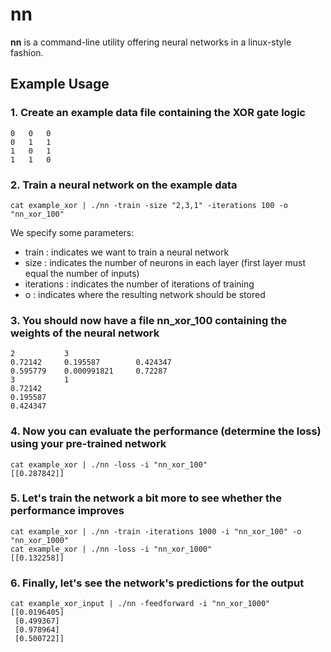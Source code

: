 # nn

**nn** is a command-line utility offering neural networks in a linux-style fashion. 

## Example Usage

### 1. Create an example data file containing the XOR gate logic

    0   0   0
    0   1   1
    1   0   1
    1   1   0
    
### 2. Train a neural network on the example data

    cat example_xor | ./nn -train -size "2,3,1" -iterations 100 -o "nn_xor_100" 

We specify some parameters:

- train : indicates we want to train a neural network
- size : indicates the number of neurons in each layer (first layer must equal the number of inputs)
- iterations : indicates the number of iterations of training
- o : indicates where the resulting network should be stored
   
### 3. You should now have a file nn_xor_100 containing the weights of the neural network

    2           3
    0.72142     0.195587        0.424347
    0.595779    0.000991821     0.72287
    3           1
    0.72142
    0.195587
    0.424347
    
### 4. Now you can evaluate the performance (determine the loss) using your pre-trained network

    cat example_xor | ./nn -loss -i "nn_xor_100"
    [[0.287842]]
    
### 5. Let's train the network a bit more  to see whether the performance improves

    cat example_xor | ./nn -train -iterations 1000 -i "nn_xor_100" -o "nn_xor_1000"
    cat example_xor | ./nn -loss -i "nn_xor_1000"
    [[0.132258]]
    
### 6. Finally, let's see the network's predictions for the output

    cat example_xor_input | ./nn -feedforward -i "nn_xor_1000"
    [[0.0196405]
     [0.499367]
     [0.978964]
     [0.500722]]
